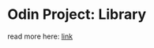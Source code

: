 # Odin Project: Library

read more here: [link](https://www.theodinproject.com/lessons/node-path-javascript-library)